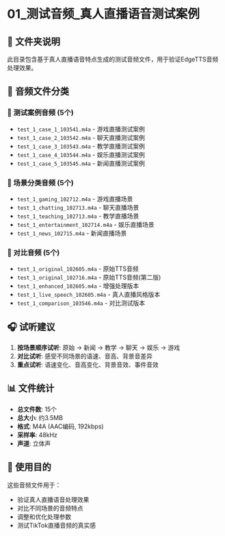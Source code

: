 # 01_测试音频_真人直播语音测试案例

## 📁 文件夹说明

此目录包含基于真人直播语音特点生成的测试音频文件，用于验证EdgeTTS音频处理效果。

## 🎵 音频文件分类

### 🧪 测试案例音频 (5个)
- `test_1_case_1_103541.m4a` - 游戏直播测试案例
- `test_1_case_2_103542.m4a` - 聊天直播测试案例  
- `test_1_case_3_103543.m4a` - 教学直播测试案例
- `test_1_case_4_103544.m4a` - 娱乐直播测试案例
- `test_1_case_5_103545.m4a` - 新闻直播测试案例

### 🎯 场景分类音频 (5个)
- `test_1_gaming_102712.m4a` - 游戏直播场景
- `test_1_chatting_102713.m4a` - 聊天直播场景
- `test_1_teaching_102713.m4a` - 教学直播场景
- `test_1_entertainment_102714.m4a` - 娱乐直播场景
- `test_1_news_102715.m4a` - 新闻直播场景

### 🔄 对比音频 (5个)
- `test_1_original_102605.m4a` - 原始TTS音频
- `test_1_original_102716.m4a` - 原始TTS音频(第二版)
- `test_1_enhanced_102605.m4a` - 增强处理版本
- `test_1_live_speech_102605.m4a` - 真人直播风格版本
- `test_1_comparison_103546.m4a` - 对比测试版本

## 🎧 试听建议

1. **按场景顺序试听**: 原始 → 新闻 → 教学 → 聊天 → 娱乐 → 游戏
2. **对比试听**: 感受不同场景的语速、音高、背景音差异
3. **重点试听**: 语速变化、音高变化、背景音效、事件音效

## 📊 文件统计

- **总文件数**: 15个
- **总大小**: 约3.5MB
- **格式**: M4A (AAC编码, 192kbps)
- **采样率**: 48kHz
- **声道**: 立体声

## 🎯 使用目的

这些音频文件用于：
- 验证真人直播语音处理效果
- 对比不同场景的音频特点
- 调整和优化处理参数
- 测试TikTok直播音频的真实感
